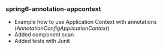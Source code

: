 
### spring6-annotation-appcontext
- Example how to use Application Context with annotations (_AnnotationConfigApplicationContext_)
- Added component scan
- Added tests with Junit
